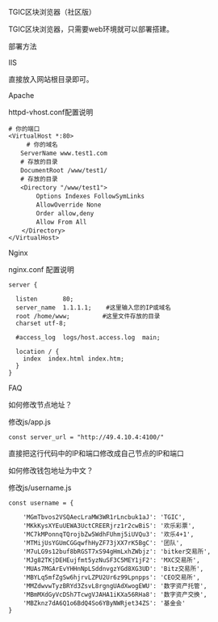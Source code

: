 TGIC区块浏览器（社区版）

TGIC区块浏览器，只需要web环境就可以部署搭建。



部署方法

IIS

直接放入网站根目录即可。

Apache

httpd-vhost.conf配置说明

    # 你的端口
    <VirtualHost *:80> 
    	 # 你的域名
    　　ServerName www.test1.com 
    　　# 存放的目录
    　　DocumentRoot /www/test1/
    　　# 存放的目录
    　　<Directory "/www/test1">
     　　　　Options Indexes FollowSymLinks
    　　　　 AllowOverride None
    　　　　 Order allow,deny
    　　 　　Allow From All
     　 </Directory>
    </VirtualHost>



Nginx

nginx.conf 配置说明

    server {
    
      listen       80;
      server_name  1.1.1.1;    #这里输入您的IP或域名
      root /home/www;         #这里文件存放的目录
      charset utf-8;
    
      #access_log  logs/host.access.log  main;
    
      location / {
      	index  index.html index.htm;
      }
    }



FAQ

如何修改节点地址？

修改js/app.js

    const server_url = "http://49.4.10.4:4100/"

直接把这行代码中的IP和端口修改成自己节点的IP和端口

如何修改钱包地址为中文？

修改js/username.js

    const username = {
    
        'MGmTbvos2VSQAecLraMW3WR1rLncbuk1aJ': 'TGIC',
        'MKkKysXYEuUEWA3UctCREERjrz1r2cwBiS': '欢乐彩票',
        'MC7kMPonnqTQrojbZw5WdhFUhmj5iUVQu3': '欢乐4+1',
        'MTMijUsYGUmCGGqwfhHyZF73jXX7rK5BgC': '团队',
        'M7uLG9s12buf8bRGST7xS94gHmLxhZWbjz': 'bitker交易所',
        'MJg82TKjDEHEujfmt5yzNuSF3C5MEY1jF2': 'MXC交易所',
        'MUAs7MGArEvYHHnNpLSddnvgzYGd8XG3UD': 'Bitz交易所',
        'MBYLq5mfZgSw6hjrvLZPU2Ur6z99Lpnpps': 'CEO交易所',
        'MMZdwvwTyzBRYd3ZsvL8rgngUAdXwogEWU': '数字资产托管',
        'MBmMXdGyVcDSh7TcwgVJAHA1iKXa56RHa8': '数字资产交换',
        'MBZknz7dA6Q1o6BdQ4So6YByNWRjet34ZS': '基金会'
    }


